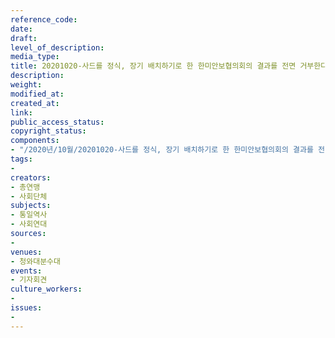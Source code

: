 ```yaml
---
reference_code: 
date: 
draft: 
level_of_description: 
media_type: 
title: 20201020-사드를 정식, 장기 배치하기로 한 한미안보협의회의 결과를 전면 거부한다 제52차 SCM공동성명 규탄 기자회견
description: 
weight: 
modified_at: 
created_at: 
link: 
public_access_status: 
copyright_status: 
components:
- "/2020년/10월/20201020-사드를 정식, 장기 배치하기로 한 한미안보협의회의 결과를 전면 거부한다 제52차 SCM공동성명 규탄 기자회견/_PIG6912.JPG"
tags:
- 
creators:
- 총연맹
- 사회단체
subjects:
- 통일역사
- 사회연대
sources:
- 
venues:
- 청와대분수대
events:
- 기자회견
culture_workers:
- 
issues:
- 
---
```

